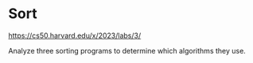 # Sort

https://cs50.harvard.edu/x/2023/labs/3/

Analyze three sorting programs to determine which algorithms they use.
